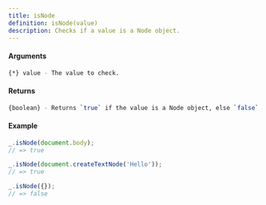```yaml
---
title: isNode
definition: isNode(value)
description: Checks if a value is a Node object.
---
```



#### Arguments


```bash
{*} value - The value to check.
```


#### Returns


```bash
{boolean} - Returns `true` if the value is a Node object, else `false`.
```


#### Example


```ts
_.isNode(document.body);
// => true

_.isNode(document.createTextNode('Hello'));
// => true

_.isNode({});
// => false
```